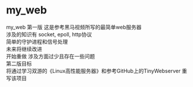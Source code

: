 # my_web
my_web
    第一版
      这是参考黑马视频所写的最简单web服务器  
      涉及的知识有 socket, epoll, http协议  
      简单的守护进程和信号处理  
      未来将继续改进        
      开始重做 涉及方面过少且存在一些问题
      \
    第二版目标          
      将通过学习双游的《Linux高性能服务器》和参考GitHub上的TinyWebserver
      重写该项目
